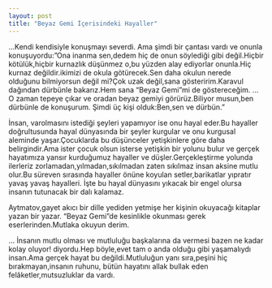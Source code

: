 ```yaml
---
layout: post
title: "Beyaz Gemi İçerisindeki Hayaller"
---
```


…Kendi kendisiyle konuşmayı severdi.
Ama şimdi bir çantası vardı ve onunla konuşuyordu:”Ona inanma sen,dedem hiç de onun söylediği gibi değil.Hiçbir kötülük,hiçbir kurnazlık düşünmez o,bu yüzden alay ediyorlar onunla.Hiç kurnaz değildir.ikimizi de okula götürecek.Sen daha okulun nerede olduğunu
bilmiyorsun değil mi?Çok uzak değil,sana gösteririm.Karavul dağından dürbünle bakarız.Hem sana “Beyaz Gemi”mi de göstereceğim.
…
O zaman tepeye çıkar ve oradan beyaz gemiyi görürüz.Biliyor musun,ben dürbünle de konuşurum.
Şimdi üç kişi olduk:Ben,sen ve dürbün.”

İnsan, varolmasını istediği şeyleri yapamıyor ise onu hayal eder.Bu hayaller doğrultusunda hayal dünyasında bir şeyler kurgular ve onu kurgusal aleminde yaşar.Çocuklarda bu düşünceler yetişkinlere göre daha belirgindir.Ama ister çocuk olsun isterse yetişkin bir yolunu bulur ve gerçek hayatımıza yansır kurduğumuz hayaller ve düşler.Gerçekleştirme yolunda ilerleriz zorlamadan,yılmadan,sıkılmadan
zaten sıkılmaz insan aksine mutlu olur.Bu süreven sırasında hayaller önüne koyulan setler,barikatlar yıpratır yavaş yavaş hayalleri.
İşte bu hayal dünyasını yıkacak bir engel olursa insanın tutunacak bir dalı kalamaz.

Aytmatov,gayet akıcı bir dille yediden yetmişe her kişinin okuyacağı kitaplar yazan bir yazar.
“Beyaz Gemi”de kesinlikle okunması gerek eserlerinden.Mutlaka okuyun derim.

…
İnsanın mutlu olması ve mutluluğu başkalarına da vermesi bazen ne kadar kolay oluyor! diyordu.Hep böyle,evet tam o anda olduğu gibi yaşamalıydı insan.Ama gerçek hayat bu değildi.Mutluluğun yanı sıra,peşini hiç bırakmayan,insanın ruhunu,
bütün hayatını allak bullak eden felâketler,mutsuzluklar da vardı.